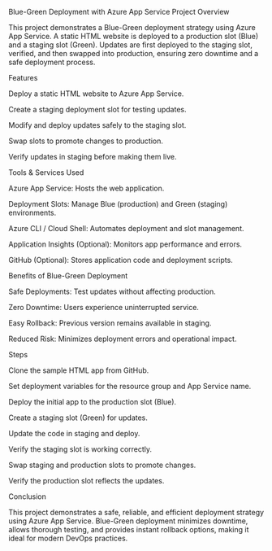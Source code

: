 Blue-Green Deployment with Azure App Service
Project Overview

This project demonstrates a Blue-Green deployment strategy using Azure App Service. A static HTML website is deployed to a production slot (Blue) and a staging slot (Green). Updates are first deployed to the staging slot, verified, and then swapped into production, ensuring zero downtime and a safe deployment process.

Features

Deploy a static HTML website to Azure App Service.

Create a staging deployment slot for testing updates.

Modify and deploy updates safely to the staging slot.

Swap slots to promote changes to production.

Verify updates in staging before making them live.

Tools & Services Used

Azure App Service: Hosts the web application.

Deployment Slots: Manage Blue (production) and Green (staging) environments.

Azure CLI / Cloud Shell: Automates deployment and slot management.

Application Insights (Optional): Monitors app performance and errors.

GitHub (Optional): Stores application code and deployment scripts.

Benefits of Blue-Green Deployment

Safe Deployments: Test updates without affecting production.

Zero Downtime: Users experience uninterrupted service.

Easy Rollback: Previous version remains available in staging.

Reduced Risk: Minimizes deployment errors and operational impact.

Steps

Clone the sample HTML app from GitHub.

Set deployment variables for the resource group and App Service name.

Deploy the initial app to the production slot (Blue).

Create a staging slot (Green) for updates.

Update the code in staging and deploy.

Verify the staging slot is working correctly.

Swap staging and production slots to promote changes.

Verify the production slot reflects the updates.

Conclusion

This project demonstrates a safe, reliable, and efficient deployment strategy using Azure App Service. Blue-Green deployment minimizes downtime, allows thorough testing, and provides instant rollback options, making it ideal for modern DevOps practices.
